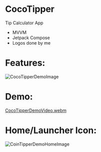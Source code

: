 # CocoTipper
Tip Calculator App
- MVVM
- Jetpack Compose
- Logos done by me

# Features:
![CocoTipperDemoImage](https://github.com/ianttta/CocoTipper/assets/135581442/0c318a54-18d0-4ccc-9e97-1298e9863ba9)

# Demo:
[CocoTipperDemoVideo.webm](https://github.com/ianttta/CocoTipper/assets/135581442/5a475e4e-eed6-43a3-8ec0-582db324d318)

# Home/Launcher Icon:
![CoinTipperDemoHomeImage](https://github.com/ianttta/CocoTipper/assets/135581442/986808e8-9e86-4a43-ab6f-e0daa4e882b3)
